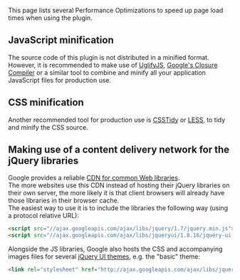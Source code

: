 This page lists several Performance Optimizations to speed up page load times when using the plugin.

## JavaScript minification
The source code of this plugin is not distributed in a minified format.  
However, it is recommended to make use of [UglifyJS](https://github.com/mishoo/UglifyJS), [Google's Closure Compiler](http://code.google.com/closure/compiler/) or a similar tool to combine and minify all your application JavaScript files for production use.

## CSS minification
Another recommended tool for production use is [CSSTidy](http://csstidy.sourceforge.net/) or [LESS](http://lesscss.org/), to tidy and minify the CSS source.

## Making use of a content delivery network for the jQuery libraries
Google provides a reliable [CDN for common Web libraries](http://code.google.com/apis/libraries/devguide.html).  
The more websites use this CDN instead of hosting their jQuery libraries on their own server, the more likely it is that client browsers will already have those libraries in their browser cache.  
The easiest way to use it is to include the libraries the following way (using a protocol relative URL):

```html
<script src="//ajax.googleapis.com/ajax/libs/jquery/1.7/jquery.min.js"></script>
<script src="//ajax.googleapis.com/ajax/libs/jqueryui/1.8.16/jquery-ui.min.js"></script>
```

Alongside the JS libraries, Google also hosts the CSS and accompanying images files for several [jQuery UI themes](http://jqueryui.com/themeroller/), e.g. the "basic" theme:

```html
<link rel="stylesheet" href="http://ajax.googleapis.com/ajax/libs/jqueryui/1.8.16/themes/base/jquery-ui.css">
```